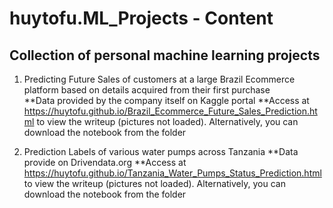 # huytofu.ML_Projects - Content

## Collection of personal machine learning projects

1. Predicting Future Sales of customers at a large Brazil Ecommerce platform based on details acquired from their first purchase   
**Data provided by the company itself on Kaggle portal
**Access at https://huytofu.github.io/Brazil_Ecommerce_Future_Sales_Prediction.html to view the writeup (pictures not loaded). Alternatively, you can download the notebook from the folder

2. Prediction Labels of various water pumps across Tanzania
**Data provide on Drivendata.org
**Access at https://huytofu.github.io/Tanzania_Water_Pumps_Status_Prediction.html to view the writeup (pictures not loaded). Alternatively, you can download the notebook from the folder
